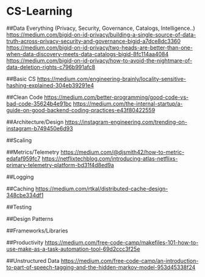 # CS-Learning

##Data Everything (Privacy, Security, Governance, Catalogs, Intelligence..)
https://medium.com/bigid-on-id-privacy/building-a-single-source-of-data-truth-across-privacy-security-and-governance-bigid-a7dce8dc3360
https://medium.com/bigid-on-id-privacy/two-heads-are-better-than-one-when-data-discovery-meets-data-catalogs-bigid-8fc114aa4084
https://medium.com/bigid-on-id-privacy/how-to-avoid-the-nightmare-of-data-deletion-rights-c796b991afc8

##Basic CS
https://medium.com/engineering-brainly/locality-sensitive-hashing-explained-304eb39291e4

##Clean Code
https://medium.com/better-programming/good-code-vs-bad-code-35624b4e91bc
https://medium.com/the-internal-startup/a-guide-on-good-backend-coding-practices-e43f80422559

##Architecture/Design
https://instagram-engineering.com/trending-on-instagram-b749450e6d93

##Scaling

##Metrics/Telemetry
https://medium.com/@djsmith42/how-to-metric-edafaf959fc7
https://netflixtechblog.com/introducing-atlas-netflixs-primary-telemetry-platform-bd31f4d8ed9a

##Logging

##Caching
https://medium.com/rtkal/distributed-cache-design-348cbe334df1

##Testing

##Design Patterns

##Frameworks/Libraries

##Productivity
https://medium.com/free-code-camp/makefiles-101-how-to-use-make-as-a-task-automation-tool-69d2ccc3f25e

##Unstructured Data
https://medium.com/free-code-camp/an-introduction-to-part-of-speech-tagging-and-the-hidden-markov-model-953d45338f24
